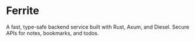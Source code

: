 # Ferrite
A fast, type-safe backend service built with Rust, Axum, and Diesel. Secure APIs for notes, bookmarks, and todos.
